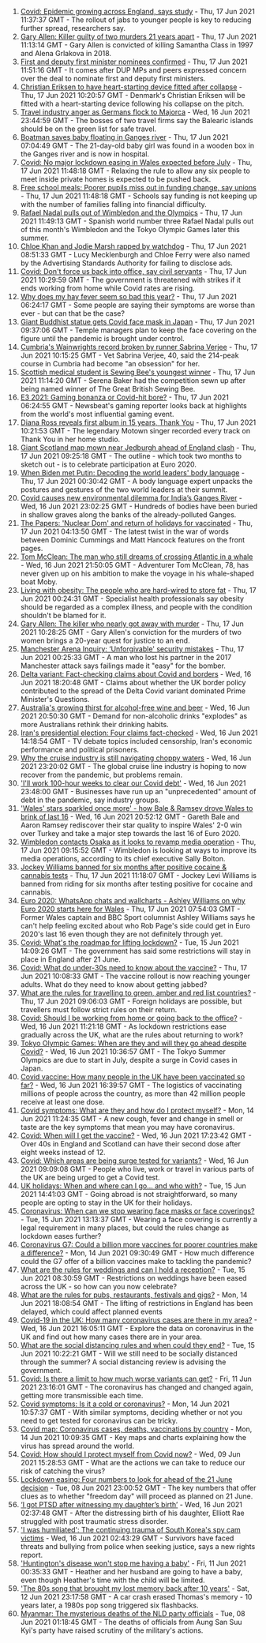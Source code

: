 1. [Covid: Epidemic growing across England, says study](https://www.bbc.co.uk/news/health-57504172) - Thu, 17 Jun 2021 11:37:37 GMT - The rollout of jabs to younger people is key to reducing further spread, researchers say.
2. [Gary Allen: Killer guilty of two murders 21 years apart](https://www.bbc.co.uk/news/uk-england-57481459) - Thu, 17 Jun 2021 11:13:14 GMT - Gary Allen is convicted of killing Samantha Class in 1997 and Alena Grlakova in 2018.
3. [First and deputy first minister nominees confirmed](https://www.bbc.co.uk/news/uk-northern-ireland-57507176) - Thu, 17 Jun 2021 11:51:16 GMT - It comes after DUP MPs and peers expressed concern over the deal to nominate first and deputy first ministers.
4. [Christian Eriksen to have heart-starting device fitted after collapse](https://www.bbc.co.uk/sport/football/57508250) - Thu, 17 Jun 2021 10:20:57 GMT - Denmark's Christian Eriksen will be fitted with a heart-starting device following his collapse on the pitch.
5. [Travel industry anger as Germans flock to Majorca](https://www.bbc.co.uk/news/business-57504082) - Wed, 16 Jun 2021 23:44:59 GMT - The bosses of two travel firms say the Balearic islands should be on the green list for safe travel.
6. [Boatman saves baby floating in Ganges river](https://www.bbc.co.uk/news/world-asia-india-57508092) - Thu, 17 Jun 2021 07:04:49 GMT - The 21-day-old baby girl was found in a wooden box in the Ganges river and is now in hospital.
7. [Covid: No major lockdown easing in Wales expected before July](https://www.bbc.co.uk/news/uk-wales-politics-57511769) - Thu, 17 Jun 2021 11:48:18 GMT - Relaxing the rule to allow any six people to meet inside private homes is expected to be pushed back.
8. [Free school meals: Poorer pupils miss out in funding change, say unions](https://www.bbc.co.uk/news/education-57497297) - Thu, 17 Jun 2021 11:48:18 GMT - Schools say funding is not keeping up with the number of families falling into financial difficulty.
9. [Rafael Nadal pulls out of Wimbledon and the Olympics](https://www.bbc.co.uk/sport/tennis/57514145) - Thu, 17 Jun 2021 11:49:13 GMT - Spanish world number three Rafael Nadal pulls out of this month's Wimbledon and the Tokyo Olympic Games later this summer.
10. [Chloe Khan and Jodie Marsh rapped by watchdog](https://www.bbc.co.uk/news/technology-57467777) - Thu, 17 Jun 2021 08:51:33 GMT - Lucy Mecklenburgh and Chloe Ferry were also named by the Advertising Standards Authority for failing to disclose ads.
11. [Covid: Don't force us back into office, say civil servants](https://www.bbc.co.uk/news/uk-politics-57468916) - Thu, 17 Jun 2021 10:29:59 GMT - The government is threatened with strikes if it ends working from home while Covid rates are rising.
12. [Why does my hay fever seem so bad this year?](https://www.bbc.co.uk/news/newsbeat-57484580) - Thu, 17 Jun 2021 06:24:17 GMT - Some people are saying their symptoms are worse than ever - but can that be the case?
13. [Giant Buddhist statue gets Covid face mask in Japan](https://www.bbc.co.uk/news/world-asia-57511335) - Thu, 17 Jun 2021 09:37:06 GMT - Temple managers plan to keep the face covering on the figure until the pandemic is brought under control.
14. [Cumbria's Wainwrights record broken by runner Sabrina Verjee](https://www.bbc.co.uk/news/uk-england-cumbria-57509297) - Thu, 17 Jun 2021 10:15:25 GMT - Vet Sabrina Verjee, 40, said the 214-peak course in Cumbria had become "an obsession" for her.
15. [Scottish medical student is Sewing Bee's youngest winner](https://www.bbc.co.uk/news/uk-scotland-glasgow-west-57505318) - Thu, 17 Jun 2021 11:14:20 GMT - Serena Baker had the competition sewn up after being named winner of The Great British Sewing Bee.
16. [E3 2021: Gaming bonanza or Covid-hit bore?](https://www.bbc.co.uk/news/newsbeat-57503143) - Thu, 17 Jun 2021 06:24:55 GMT - Newsbeat's gaming reporter looks back at highlights from the world's most influential gaming event.
17. [Diana Ross reveals first album in 15 years, Thank You](https://www.bbc.co.uk/news/entertainment-arts-57510065) - Thu, 17 Jun 2021 10:21:53 GMT - The legendary Motown singer recorded every track on Thank You in her home studio.
18. [Giant Scotland map mown near Jedburgh ahead of England clash](https://www.bbc.co.uk/news/uk-scotland-south-scotland-57510477) - Thu, 17 Jun 2021 09:25:18 GMT - The outline - which took two months to sketch out - is to celebrate participation at Euro 2020.
19. [When Biden met Putin: Decoding the world leaders' body language](https://www.bbc.co.uk/news/world-us-canada-57498906) - Thu, 17 Jun 2021 00:30:42 GMT - A body language expert unpacks the postures and gestures of the two world leaders at their summit.
20. [Covid causes new environmental dilemma for India’s Ganges River](https://www.bbc.co.uk/news/world-asia-india-57505616) - Wed, 16 Jun 2021 23:02:25 GMT - Hundreds of bodies have been buried in shallow graves along the banks of the already-polluted Ganges.
21. [The Papers: 'Nuclear Dom' and return of holidays for vaccinated](https://www.bbc.co.uk/news/blogs-the-papers-57506466) - Thu, 17 Jun 2021 04:13:50 GMT - The latest twist in the war of words between Dominic Cummings and Matt Hancock features on the front pages.
22. [Tom McClean: The man who still dreams of crossing Atlantic in a whale](https://www.bbc.co.uk/news/uk-scotland-highlands-islands-57482669) - Wed, 16 Jun 2021 21:50:05 GMT - Adventurer Tom McClean, 78, has never given up on his ambition to make the voyage in his whale-shaped boat Moby.
23. [Living with obesity: The people who are hard-wired to store fat](https://www.bbc.co.uk/news/uk-57419041) - Thu, 17 Jun 2021 00:24:31 GMT - Specialist health professionals say obesity should be regarded as a complex illness, and people with the condition shouldn't be blamed for it.
24. [Gary Allen: The killer who nearly got away with murder](https://www.bbc.co.uk/news/uk-england-57331321) - Thu, 17 Jun 2021 10:28:25 GMT - Gary Allen's conviction for the murders of two women brings a 20-year quest for justice to an end.
25. [Manchester Arena Inquiry: ‘Unforgivable' security mistakes](https://www.bbc.co.uk/news/uk-england-manchester-57499326) - Thu, 17 Jun 2021 00:25:33 GMT - A man who lost his partner in the 2017 Manchester attack says failings made it "easy" for the bomber.
26. [Delta variant: Fact-checking claims about Covid and borders](https://www.bbc.co.uk/news/57500637) - Wed, 16 Jun 2021 18:20:48 GMT - Claims about whether the UK border policy contributed to the spread of the Delta Covid variant dominated Prime Minister's Questions.
27. [Australia's growing thirst for alcohol-free wine and beer](https://www.bbc.co.uk/news/world-australia-57408829) - Wed, 16 Jun 2021 20:50:30 GMT - Demand for non-alcoholic drinks "explodes" as more Australians rethink their drinking habits.
28. [Iran's presidential election: Four claims fact-checked](https://www.bbc.co.uk/news/57485108) - Wed, 16 Jun 2021 14:18:54 GMT - TV debate topics included censorship, Iran's economic performance and political prisoners.
29. [Why the cruise industry is still navigating choppy waters](https://www.bbc.co.uk/news/business-57482017) - Wed, 16 Jun 2021 23:20:02 GMT - The global cruise line industry is hoping to now recover from the pandemic, but problems remain.
30. ['I'll work 100-hour weeks to clear our Covid debt'](https://www.bbc.co.uk/news/business-57489197) - Wed, 16 Jun 2021 23:48:00 GMT - Businesses have run up an "unprecedented" amount of debt in the pandemic, say industry groups.
31. ['Wales' stars sparkled once more' - how Bale & Ramsey drove Wales to brink of last 16](https://www.bbc.co.uk/sport/football/57505779) - Wed, 16 Jun 2021 20:52:12 GMT - Gareth Bale and Aaron Ramsey rediscover their star quality to inspire Wales' 2-0 win over Turkey and take a major step towards the last 16 of Euro 2020.
32. [Wimbledon contacts Osaka as it looks to revamp media operation](https://www.bbc.co.uk/sport/tennis/57509486) - Thu, 17 Jun 2021 09:15:52 GMT - Wimbledon is looking at ways to improve its media operations, according to its chief executive Sally Bolton.
33. [Jockey Williams banned for six months after positive cocaine & cannabis tests](https://www.bbc.co.uk/sport/horse-racing/57512814) - Thu, 17 Jun 2021 11:18:07 GMT - Jockey Levi Williams is banned from riding for six months after testing positive for cocaine and cannabis.
34. [Euro 2020: WhatsApp chats and wallcharts - Ashley Williams on why Euro 2020 starts here for Wales](https://www.bbc.co.uk/sport/football/57477914) - Thu, 17 Jun 2021 07:54:03 GMT - Former Wales captain and BBC Sport columnist Ashley Williams says he can't help feeling excited about who Rob Page's side could get in Euro 2020's last 16 even though they are not definitely through yet.
35. [Covid: What's the roadmap for lifting lockdown?](https://www.bbc.co.uk/news/explainers-52530518) - Tue, 15 Jun 2021 14:09:26 GMT - The government has said some restrictions will stay in place in England after 21 June.
36. [Covid: What do under-30s need to know about the vaccine?](https://www.bbc.co.uk/news/health-57273875) - Thu, 17 Jun 2021 10:08:33 GMT - The vaccine rollout is now reaching younger adults. What do they need to know about getting jabbed?
37. [What are the rules for travelling to green, amber and red list countries?](https://www.bbc.co.uk/news/explainers-52544307) - Thu, 17 Jun 2021 09:06:03 GMT - Foreign holidays are possible, but travellers must follow strict rules on their return.
38. [Covid: Should I be working from home or going back to the office?](https://www.bbc.co.uk/news/business-52567567) - Wed, 16 Jun 2021 11:21:18 GMT - As lockdown restrictions ease gradually across the UK, what are the rules about returning to work?
39. [Tokyo Olympic Games: When are they and will they go ahead despite Covid?](https://www.bbc.co.uk/news/world-asia-57240044) - Wed, 16 Jun 2021 10:36:57 GMT - The Tokyo Summer Olympics are due to start in July, despite a surge in Covid cases in Japan.
40. [Covid vaccine: How many people in the UK have been vaccinated so far?](https://www.bbc.co.uk/news/health-55274833) - Wed, 16 Jun 2021 16:39:57 GMT - The logistics of vaccinating millions of people across the country, as more than 42 million people receive at least one dose.
41. [Covid symptoms: What are they and how do I protect myself?](https://www.bbc.co.uk/news/health-51048366) - Mon, 14 Jun 2021 11:24:35 GMT - A new cough, fever and change in smell or taste are the key symptoms that mean you may have coronavirus.
42. [Covid: When will I get the vaccine?](https://www.bbc.co.uk/news/health-55045639) - Wed, 16 Jun 2021 17:23:42 GMT - Over 40s in England and Scotland can have their second dose after eight weeks instead of 12.
43. [Covid: Which areas are being surge tested for variants?](https://www.bbc.co.uk/news/explainers-54872039) - Wed, 16 Jun 2021 09:09:08 GMT - People who live, work or travel in various parts of the UK are being urged to get a Covid test.
44. [UK holidays: When and where can I go... and who with?](https://www.bbc.co.uk/news/explainers-52646738) - Tue, 15 Jun 2021 14:41:03 GMT - Going abroad is not straightforward, so many people are opting to stay in the UK for their holidays.
45. [Coronavirus: When can we stop wearing face masks or face coverings?](https://www.bbc.co.uk/news/health-51205344) - Tue, 15 Jun 2021 13:13:37 GMT - Wearing a face covering is currently a legal requirement in many places, but could the rules change as lockdown eases further?
46. [Coronavirus G7: Could a billion more vaccines for poorer countries make a difference?](https://www.bbc.co.uk/news/57427877) - Mon, 14 Jun 2021 09:30:49 GMT - How much difference could the G7 offer of a billion vaccines make to tackling the pandemic?
47. [What are the rules for weddings and can I hold a reception?](https://www.bbc.co.uk/news/explainers-52811509) - Tue, 15 Jun 2021 08:30:59 GMT - Restrictions on weddings have been eased across the UK - so how can you now celebrate?
48. [What are the rules for pubs, restaurants, festivals and gigs?](https://www.bbc.co.uk/news/business-52977388) - Mon, 14 Jun 2021 18:08:54 GMT - The lifting of restrictions in England has been delayed, which could affect planned events
49. [Covid-19 in the UK: How many coronavirus cases are there in my area?](https://www.bbc.co.uk/news/uk-51768274) - Wed, 16 Jun 2021 16:05:11 GMT - Explore the data on coronavirus in the UK and find out how many cases there are in your area.
50. [What are the social distancing rules and when could they end?](https://www.bbc.co.uk/news/uk-51506729) - Tue, 15 Jun 2021 10:22:21 GMT - Will we still need to be socially distanced through the summer? A social distancing review is advising the government.
51. [Covid: Is there a limit to how much worse variants can get?](https://www.bbc.co.uk/news/health-57431420) - Fri, 11 Jun 2021 23:16:01 GMT - The coronavirus has changed and changed again, getting more transmissible each time.
52. [Covid symptoms: Is it a cold or coronavirus?](https://www.bbc.co.uk/news/health-54145299) - Mon, 14 Jun 2021 10:57:37 GMT - With similar symptoms, deciding whether or not you need to get tested for coronavirus can be tricky.
53. [Covid map: Coronavirus cases, deaths, vaccinations by country](https://www.bbc.co.uk/news/world-51235105) - Mon, 14 Jun 2021 10:09:35 GMT - Key maps and charts explaining how the virus has spread around the world.
54. [Covid: How should I protect myself from Covid now?](https://www.bbc.co.uk/news/health-57087517) - Wed, 09 Jun 2021 15:28:53 GMT - What are the actions we can take to reduce our risk of catching the virus?
55. [Lockdown easing: Four numbers to look for ahead of the 21 June decision](https://www.bbc.co.uk/news/57403888) - Tue, 08 Jun 2021 23:00:52 GMT - The key numbers that offer clues as to whether "freedom day" will proceed as planned on 21 June.
56. [‘I got PTSD after witnessing my daughter’s birth’](https://www.bbc.co.uk/news/stories-57442294) - Wed, 16 Jun 2021 02:37:48 GMT - After the distressing birth of his daughter, Elliott Rae struggled with post traumatic stress disorder.
57. ['I was humiliated': The continuing trauma of South Korea's spy cam victims](https://www.bbc.co.uk/news/world-asia-57493020) - Wed, 16 Jun 2021 02:43:29 GMT - Survivors have faced threats and bullying from police when seeking justice, says a new rights report.
58. ['Huntington's disease won't stop me having a baby'](https://www.bbc.co.uk/news/stories-57430859) - Fri, 11 Jun 2021 00:35:33 GMT - Heather and her husband are going to have a baby, even though Heather's time with the child will be limited.
59. ['The 80s song that brought my lost memory back after 10 years'](https://www.bbc.co.uk/news/disability-50478524) - Sat, 12 Jun 2021 23:17:58 GMT - A car crash erased Thomas's memory - 10 years later, a 1980s pop song triggered six flashbacks.
60. [Myanmar: The mysterious deaths of the NLD party officials](https://www.bbc.co.uk/news/world-asia-57380237) - Tue, 08 Jun 2021 01:18:45 GMT - The deaths of officials from Aung San Suu Kyi's party have raised scrutiny of the military's actions.
